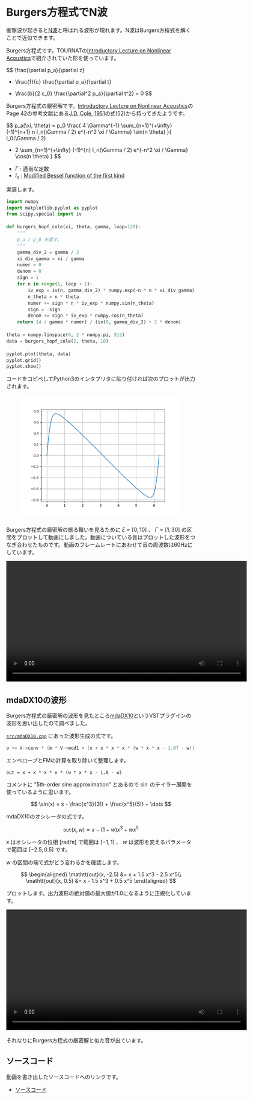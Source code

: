 # Burgers方程式でN波
衝撃波が起きると[N波](https://en.wikipedia.org/wiki/Sonic_boom#/media/File:N-wave.png)と呼ばれる波形が現れます。N波はBurgers方程式を解くことで近似できます。

Burgers方程式です。TOURNATの[Introductory Lecture on Nonlinear Acoustics](http://perso.univ-lemans.fr/~vtournat/wa_files/NLALectureVT.pdf)で紹介されていた形を使っています。

$$
\frac{\partial p_a}{\partial z}
+ \frac{1}{c} \frac{\partial p_a}{\partial t}
- \frac{b}{2 c_0} \frac{\partial^2 p_a}{\partial t^2}
  = 0
$$

Burgers方程式の厳密解です。[Introductory Lecture on Nonlinear Acoustics](http://perso.univ-lemans.fr/~vtournat/wa_files/NLALectureVT.pdf)のPage 42の参考文献にある[J.D. Cole, 1951](https://pdfs.semanticscholar.org/9515/de132da3ee4beade4c588b54e360dd99d6c6.pdf)の式(52)から持ってきたようです。

$$
p_a(\xi, \theta)
= p_0 \frac{
  4 \Gamma^{-1} \sum_{n=1}^{+\infty} (-1)^{n+1}
    n I_n(\Gamma / 2) e^{-n^2 \xi / \Gamma}
    \sin(n \theta)
}{
  I_0(\Gamma / 2)
  + 2 \sum_{n=1}^{+\infty} (-1)^{n}
    I_n(\Gamma / 2) e^{-n^2 \xi / \Gamma}
    \cos(n \theta)
}
$$

- $\Gamma$ : 適当な定数
- $I_n$ : [Modified Bessel function of the first kind](https://en.wikipedia.org/wiki/Bessel_function#Modified_Bessel_functions)

実装します。

```python
import numpy
import matplotlib.pyplot as pyplot
from scipy.special import iv

def burgers_hopf_cole(xi, theta, gamma, loop=128):
    """
    p_a / p_0 を返す。
    """
    gamma_div_2 = gamma / 2
    xi_div_gamma = xi / gamma
    numer = 0
    denom = 0
    sign = 1
    for n in range(1, loop + 1):
        iv_exp = iv(n, gamma_div_2) * numpy.exp(-n * n * xi_div_gamma)
        n_theta = n * theta
        numer += sign * n * iv_exp * numpy.sin(n_theta)
        sign = -sign
        denom += sign * iv_exp * numpy.cos(n_theta)
    return (4 / gamma * numer) / (iv(0, gamma_div_2) + 2 * denom)

theta = numpy.linspace(0, 2 * numpy.pi, 512)
data = burgers_hopf_cole(2, theta, 10)

pyplot.plot(theta, data)
pyplot.grid()
pyplot.show()
```

コードをコピペしてPython3のインタプリタに貼り付ければ次のプロットが出力されます。

<figure>
<img src="img/burgers_exact_plot_example.png" alt="Image of an example plot of exact solution of burgers equation." style="width: 480px; padding-bottom: 12px;"/>
</figure>

Burgers方程式の厳密解の振る舞いを見るために $\xi = [0, 10]$ 、 $\Gamma = [1, 30]$ の区間をプロットして動画にしました。動画についている音はプロットした波形をつなぎ合わせたものです。動画のフレームレートにあわせて音の周波数は60Hzにしています。

<video controls style="width: 640px;">
  <source src="img/burgers_exact.mp4" type="video/mp4">
  <p> Video of exact solution of Burgers' equation. </p>
</video>

## mdaDX10の波形
Burgers方程式の厳密解の波形を見たところ[mdaDX10](http://mda.smartelectronix.com/)というVSTプラグインの波形を思い出したので調べました。

[`src/mdaDX10.cpp`](https://github.com/SpotlightKid/mda-lv2/blob/e671b4d0fab6093e9c55d37f7ddcb5eb0d2cb354/src/mdaDX10.cpp#L357) にあった波形生成の式です。

```cpp
o += V->cenv * (m * V->mod1 + (x + x * x * x * (w * x * x - 1.0f - w)));
```

エンベロープとFMの計算を取り除いて整理します。

```
out = x + x * x * x * (w * x * x - 1.0 - w)
```

コメントに "5th-order sine approximation" とあるので $\sin$ のテイラー展開を使っているように思います。

$$
\sin(x) = x - \frac{x^3}{3!} + \frac{x^5}{5!} + \dots
$$

mdaDX10のオシレータの式です。

$$
\mathtt{out}(x, w) = x - (1 + w) x^3 + w x^5
$$

$x$ はオシレータの位相 [rad/π] で範囲は $[-1, 1]$ 、 $w$ は波形を変えるパラメータで範囲は $[-2.5, 0.5]$ です。

$w$ の区間の端で式がどう変わるかを確認します。

$$
\begin{aligned}
\mathtt{out}(x, -2.5) &= x + 1.5 x^3 - 2.5 x^5\\
\mathtt{out}(x, 0.5) &= x - 1.5 x^3 + 0.5 x^5
\end{aligned}
$$

プロットします。出力波形の絶対値の最大値が1.0になるように正規化しています。

<video controls style="width: 640px;">
  <source src="img/mdadx10_sine.mp4" type="video/mp4">
  <p> Video of mdaDX10 oscillator waveform and power frequency. </p>
</video>

それなりにBurgers方程式の厳密解と似た音が出ています。

## ソースコード
動画を書き出したソースコードへのリンクです。

- <a href="https://github.com/ryukau/filter_notes/tree/master/burgers_exact/demo">ソースコード</a>
